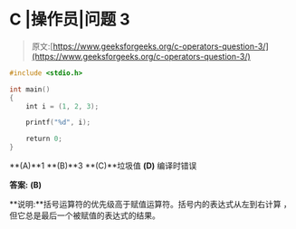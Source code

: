 # C |操作员|问题 3

> 原文:[https://www.geeksforgeeks.org/c-operators-question-3/](https://www.geeksforgeeks.org/c-operators-question-3/)

```cpp
#include <stdio.h>

int main()
{
    int i = (1, 2, 3);

    printf("%d", i);

    return 0;
}

```

**(A)**1
**(B)**3
**(C)**垃圾值
**(D)** 编译时错误

**答案:** **(B)**

**说明:**括号运算符的优先级高于赋值运算符。括号内的表达式从左到右计算
，但它总是最后一个被赋值的表达式的结果。